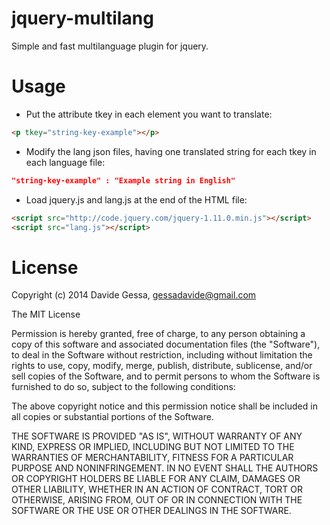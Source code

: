 jquery-multilang
================

Simple and fast multilanguage plugin for jquery.


Usage
=====

* Put the attribute tkey in each element you want to translate:

```html
<p tkey="string-key-example"></p>
```


* Modify the lang json files, having one translated string for each tkey in 
each language file:

```json
"string-key-example" : "Example string in English"
```


* Load jquery.js and lang.js at the end of the HTML file:

```html
<script src="http://code.jquery.com/jquery-1.11.0.min.js"></script>
<script src="lang.js"></script>
```


License
=======

Copyright (c) 2014 Davide Gessa, gessadavide@gmail.com

The MIT License

Permission is hereby granted, free of charge, to any person obtaining a copy of this software and associated documentation files (the "Software"), to deal in the Software without restriction, including without limitation the rights to use, copy, modify, merge, publish, distribute, sublicense, and/or sell copies of the Software, and to permit persons to whom the Software is furnished to do so, subject to the following conditions:

The above copyright notice and this permission notice shall be included in all copies or substantial portions of the Software.

THE SOFTWARE IS PROVIDED "AS IS", WITHOUT WARRANTY OF ANY KIND, EXPRESS OR IMPLIED, INCLUDING BUT NOT LIMITED TO THE WARRANTIES OF MERCHANTABILITY, FITNESS FOR A PARTICULAR PURPOSE AND NONINFRINGEMENT. IN NO EVENT SHALL THE AUTHORS OR COPYRIGHT HOLDERS BE LIABLE FOR ANY CLAIM, DAMAGES OR OTHER LIABILITY, WHETHER IN AN ACTION OF CONTRACT, TORT OR OTHERWISE, ARISING FROM, OUT OF OR IN CONNECTION WITH THE SOFTWARE OR THE USE OR OTHER DEALINGS IN THE SOFTWARE.
